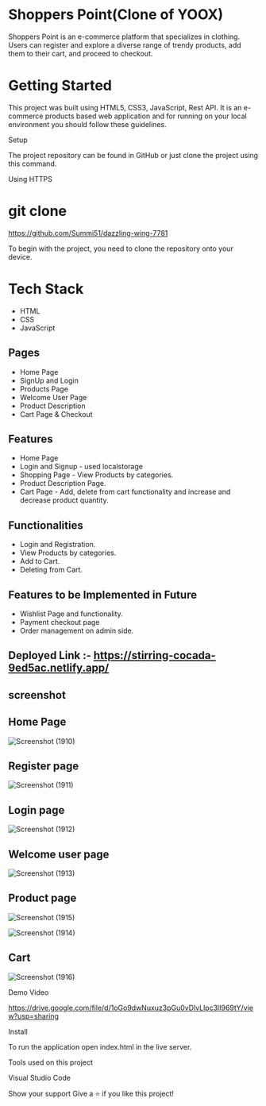 # Shoppers Point(Clone of YOOX)

Shoppers Point is an e-commerce platform that specializes in clothing. Users can register and explore a diverse range of trendy products, add them to their cart, and proceed to checkout. 

# Getting Started

This project was built using HTML5, CSS3, JavaScript, Rest API. It is an e-commerce products based web application and for running on your local environment you should follow these guidelines.

Setup

The project repository can be found in GitHub or just clone the project using this command.

Using HTTPS

# git clone 

https://github.com/Summi51/dazzling-wing-7781

To begin with the project, you need to clone the repository onto your device.

# Tech Stack

- HTML
- CSS
- JavaScript

## Pages

- Home Page
- SignUp and Login
- Products Page
- Welcome User Page
- Product Description
- Cart Page & Checkout

## Features

- Home Page
- Login and Signup - used localstorage
- Shopping Page - View Products by categories.
- Product Description Page.
- Cart Page - Add, delete from cart functionality and increase and decrease product quantity.

## Functionalities

- Login and Registration.
- View Products by categories.
- Add to Cart.
- Deleting from Cart.

## Features to be Implemented in Future

- Wishlist Page and functionality.
- Payment checkout page
- Order management on admin side.

## Deployed Link :- https://stirring-cocada-9ed5ac.netlify.app/

## screenshot

## Home Page

![Screenshot (1910)](https://github.com/Summi51/dazzling-wing-7781/assets/73363392/6f928c38-550f-4443-a450-8350cf0c38d3)

## Register page

![Screenshot (1911)](https://github.com/Summi51/dazzling-wing-7781/assets/73363392/98148686-a3cf-4935-8f0f-fd6585422268)


## Login page

![Screenshot (1912)](https://github.com/Summi51/dazzling-wing-7781/assets/73363392/359aa59c-c7db-4b8f-a8ff-df1ad3359fe9)


## Welcome user page

![Screenshot (1913)](https://github.com/Summi51/dazzling-wing-7781/assets/73363392/c3498395-2e3e-4a7c-a4e2-bd90550e7830)


## Product page

![Screenshot (1915)](https://github.com/Summi51/dazzling-wing-7781/assets/73363392/7c6e97fd-09a2-40f8-99ce-e6809ad87257)

![Screenshot (1914)](https://github.com/Summi51/dazzling-wing-7781/assets/73363392/df482244-5209-49b1-a667-f7037f031e9c)


## Cart

![Screenshot (1916)](https://github.com/Summi51/dazzling-wing-7781/assets/73363392/37226340-74e7-4ff3-bc95-6aaf1fd55c6f)


Demo Video

https://drive.google.com/file/d/1oGo9dwNuxuz3pGu0vDlvLlpc3lI969tY/view?usp=sharing


Install

To run the application open index.html in the live server.

Tools used on this project

Visual Studio Code

Show your support
Give a ⭐️ if you like this project!
